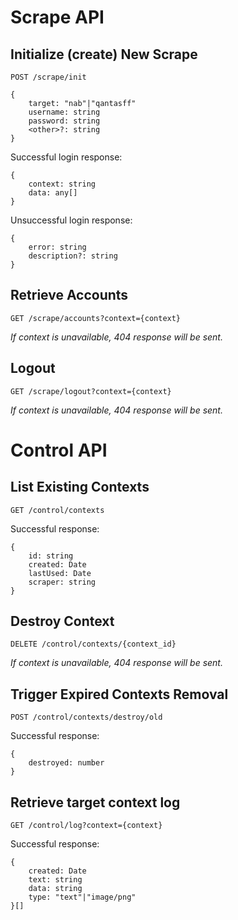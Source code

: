 # Scrape API

## Initialize (create) New Scrape

`POST /scrape/init`
```
{
    target: "nab"|"qantasff"
    username: string
    password: string
    <other>?: string
}
```
Successful login response:
```
{
    context: string
    data: any[]
}
```
Unsuccessful login response:
```
{
    error: string
    description?: string
}
```

## Retrieve Accounts

`GET /scrape/accounts?context={context}`

*If context is unavailable, 404 response will be sent.*

## Logout

`GET /scrape/logout?context={context}`

*If context is unavailable, 404 response will be sent.*



# Control API

## List Existing Contexts

`GET /control/contexts`

Successful response:
```
{
    id: string
    created: Date
    lastUsed: Date
    scraper: string
}
```

## Destroy Context

`DELETE /control/contexts/{context_id}`

*If context is unavailable, 404 response will be sent.*


## Trigger Expired Contexts Removal

`POST /control/contexts/destroy/old`

Successful response:
```
{
    destroyed: number
}
```


## Retrieve target context log

`GET /control/log?context={context}`

Successful response:
```
{
    created: Date
    text: string
    data: string
    type: "text"|"image/png"
}[]
```
